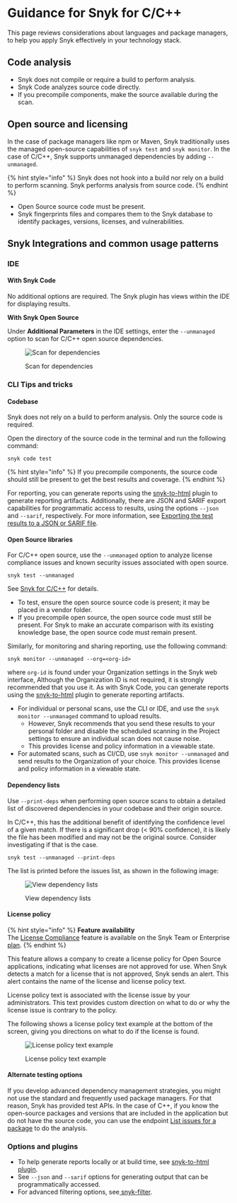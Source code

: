 # Guidance for Snyk for C/C++

This page reviews considerations about languages and package managers, to help you apply Snyk effectively in your technology stack.

## Code analysis

* Snyk does not compile or require a build to perform analysis.
* Snyk Code analyzes source code directly.
* If you precompile components, make the source available during the scan.

## Open source and licensing

In the case of package managers like npm or Maven, Snyk traditionally uses the managed open-source capabilities of `snyk test` and `snyk monitor`. In the case of C/C++, Snyk supports unmanaged dependencies by adding `--unmanaged`.

{% hint style="info" %}
Snyk does not hook into a build nor rely on a build to perform scanning. Snyk performs analysis from source code.
{% endhint %}

* Open Source source code must be present.
* Snyk fingerprints files and compares them to the Snyk database to identify packages, versions, licenses, and vulnerabilities.

## Snyk Integrations and common usage patterns

### IDE

#### With Snyk Code

No additional options are required. The Snyk plugin has views within the IDE for displaying results.

**With Snyk Open Source**&#x20;

Under **Additional Parameters** in the IDE settings, enter the `--unmanaged` option to scan for C/C++ open source dependencies.

<div align="left">

<figure><img src="https://lh6.googleusercontent.com/1j-2sJjuVejBJ6nARpaAx2uhdhqT7G3XyNCGZqFxBXJV9ujqRHBYiwInr_mFT7SH-fnhG6iUysKxzYKluPG1f3xUKyb2q-JycA_0QevtaS3hdm4I7-QT7M5benqzWkIe5N-7L3czV-F84_xUR5yl7k0" alt="Scan for dependencies"><figcaption><p>Scan for dependencies</p></figcaption></figure>

</div>

### CLI Tips and tricks

#### Codebase

Snyk does not rely on a build to perform analysis. Only the source code is required.

Open the directory of the source code in the terminal and run the following command:

```
snyk code test
```

{% hint style="info" %}
If you precompile components, the source code should still be present to get the best results and coverage.
{% endhint %}

For reporting, you can generate reports using the [snyk-to-html](../../snyk-cli/scan-and-maintain-projects-using-the-cli/cli-tools/snyk-to-html.md) plugin to generate reporting artifacts. Additionally, there are JSON and SARIF export capabilities for programmatic access to results, using the options `--json` and `--sarif`, respectively. For more information, see [Exporting the test results to a JSON or SARIF file](../../snyk-cli/scan-and-maintain-projects-using-the-cli/snyk-cli-for-snyk-code/view-snyk-code-cli-results.md#export-test-results).

#### **Open Source libraries**

For C/C++ open source, use the `--unmanaged` option to analyze license compliance issues and known security issues associated with open source.

```
snyk test --unmanaged
```

See [Snyk for C/C++](./) for details.

* To test, ensure the open source source code is present; it may be placed in a vendor folder.&#x20;
* If you precompile open source, the open source code must still be present. For Snyk to make an accurate comparison with its existing knowledge base, the open source code must remain present.

Similarly, for monitoring and sharing reporting, use the following command:

```
snyk monitor --unmanaged --org=<org-id>
```

where `org-id` is found under your Organization settings in the Snyk web interface, Although the Organization ID is not required, it is strongly recommended that you use it. As with Snyk Code, you can generate reports using the [snyk-to-html](../../snyk-cli/scan-and-maintain-projects-using-the-cli/cli-tools/snyk-to-html.md) plugin to generate reporting artifacts.&#x20;

* For individual or personal scans, use the CLI or IDE, and use the `snyk monitor --unmanaged` command to upload results.
  * However, Snyk recommends that you send these results to your personal folder and disable the scheduled scanning in the Project settings to ensure an individual scan does not cause noise.&#x20;
  * This provides license and policy information in a viewable state.
* For automated scans, such as CI/CD, use `snyk monitor --unmanaged` and send results to the Organization of your choice. This provides license and policy information in a viewable state.

#### **Dependency lists**

Use `--print-deps` when performing open source scans to obtain a detailed list of discovered dependencies in your codebase and their origin source.

In C/C++, this has the additional benefit of identifying the confidence level of a given match. If there is a significant drop (< 90% confidence), it is likely the file has been modified and may not be the original source. Consider investigating if that is the case.

```
snyk test --unmanaged --print-deps
```

The list is printed before the issues list, as shown in the following image:

<figure><img src="https://lh5.googleusercontent.com/x4y1uIQ2fCFX956f1eP4664i6VKEgK6eOOddlAZ4p4WnQWJu1t_ugSOpL394KEnuzSIPRs08gNAsmjvPa-GAV0C-975esRdy0EPDY7WImG1-SXSOFO0TIAVfh_Jp2DLYc6bm7iZu55UbE3Boh4TNk_I" alt="View dependency lists"><figcaption><p>View dependency lists</p></figcaption></figure>

#### **License policy**

{% hint style="info" %}
**Feature availability**\
The [License Compliance](../../scan-with-snyk/snyk-open-source/scan-open-source-libraries-and-licenses/open-source-license-compliance.md) feature is available on the Snyk Team or Enterprise [plan](https://snyk.io/plans).
{% endhint %}

This feature allows a company to create a license policy for Open Source applications, indicating what licenses are not approved for use. When Snyk detects a match for a license that is not approved, Snyk sends an alert. This alert contains the name of the license and license policy text.&#x20;

License policy text is associated with the license issue by your administrators.  This text provides custom direction on what to do or why the license issue is contrary to the policy.

The following shows a license policy text example at the bottom of the screen, giving you directions on what to do if the license is found.

<div align="left">

<figure><img src="https://lh4.googleusercontent.com/lIn5JFEyaZaTNMVenBoeGIgTpC6YHxpmAjK947z5ISPlHV1rlOvPNCLyzXxsGNj65AAlGn6ff9dF4lHVsVFYMaKXWC939tasD91k98xcDv_Ske6Dz7goMXl5lByyqg6ptvvqaK0UEqLSdzUU9GKrW4U" alt="License policy text example"><figcaption><p>License policy text example</p></figcaption></figure>

</div>

#### **Alternate testing options**

If you develop advanced dependency management strategies, you might not use the standard and frequently used package managers. For that reason, Snyk has provided test APIs. In the case of C++, if you know the open-source packages and versions that are included in the application but do not have the source code, you can use the endpoint [List issues for a package](../../snyk-api/reference/issues.md#orgs-org\_id-packages-purl-issues) to do the analysis.

### **Options and plugins**

* To help generate reports locally or at build time, see [snyk-to-html plugin](../../snyk-cli/scan-and-maintain-projects-using-the-cli/cli-tools/snyk-to-html.md).
* See `--json` and `--sarif` options for generating output that can be programmatically accessed.
* For advanced filtering options, see[ snyk-filter](../../snyk-cli/scan-and-maintain-projects-using-the-cli/cli-tools/snyk-filter.md).
